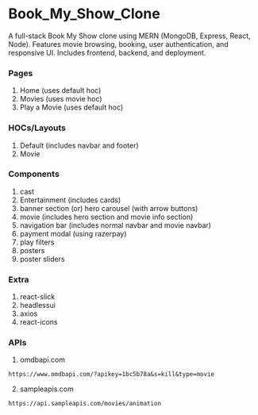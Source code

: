 # Book_My_Show_Clone
A full-stack Book My Show clone using MERN (MongoDB, Express, React, Node). Features movie browsing, booking, user authentication, and responsive UI. Includes frontend, backend, and deployment.

### Pages
1. Home (uses default hoc)
2. Movies (uses movie hoc)
3. Play a Movie (uses default hoc)

### HOCs/Layouts
1. Default (includes navbar and footer)
2. Movie

### Components
1. cast
2. Entertainment (includes cards)
3. banner section (or) hero carousel (with arrow buttons)
4. movie (includes hero section and movie info section)
5. navigation bar (includes normal navbar and movie navbar)
6. payment modal (using razerpay)
7. play filters
8. posters
9. poster sliders

### Extra
1. react-slick
2. headlessui
3. axios
4. react-icons

### APIs
1. omdbapi.com
```
https://www.omdbapi.com/?apikey=1bc5b78a&s=kill&type=movie
```

2. sampleapis.com
```
https://api.sampleapis.com/movies/animation
```